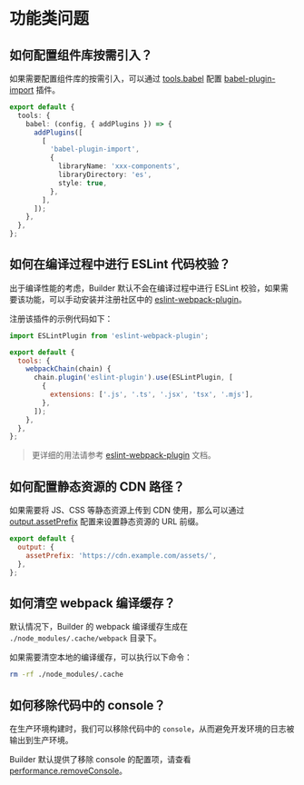 # 功能类问题

## 如何配置组件库按需引入？

如果需要配置组件库的按需引入，可以通过 [tools.babel](/api/config-tools.html#tools-babel) 配置 [babel-plugin-import](https://github.com/umijs/babel-plugin-import) 插件。

```ts
export default {
  tools: {
    babel: (config, { addPlugins }) => {
      addPlugins([
        [
          'babel-plugin-import',
          {
            libraryName: 'xxx-components',
            libraryDirectory: 'es',
            style: true,
          },
        ],
      ]);
    },
  },
};
```

## 如何在编译过程中进行 ESLint 代码校验？

出于编译性能的考虑，Builder 默认不会在编译过程中进行 ESLint 校验，如果需要该功能，可以手动安装并注册社区中的 [eslint-webpack-plugin](https://github.com/webpack-contrib/eslint-webpack-plugin)。

注册该插件的示例代码如下：

```js
import ESLintPlugin from 'eslint-webpack-plugin';

export default {
  tools: {
    webpackChain(chain) {
      chain.plugin('eslint-plugin').use(ESLintPlugin, [
        {
          extensions: ['.js', '.ts', '.jsx', 'tsx', '.mjs'],
        },
      ]);
    },
  },
};
```

> 更详细的用法请参考 [eslint-webpack-plugin](https://github.com/webpack-contrib/eslint-webpack-plugin) 文档。

## 如何配置静态资源的 CDN 路径？

如果需要将 JS、CSS 等静态资源上传到 CDN 使用，那么可以通过 [output.assetPrefix](docs/apis/app/config/output/asset-prefix) 配置来设置静态资源的 URL 前缀。

```js
export default {
  output: {
    assetPrefix: 'https://cdn.example.com/assets/',
  },
};
```

## 如何清空 webpack 编译缓存？

默认情况下，Builder 的 webpack 编译缓存生成在 `./node_modules/.cache/webpack` 目录下。

如果需要清空本地的编译缓存，可以执行以下命令：

```bash
rm -rf ./node_modules/.cache
```

## 如何移除代码中的 console？

在生产环境构建时，我们可以移除代码中的 `console`，从而避免开发环境的日志被输出到生产环境。

Builder 默认提供了移除 console 的配置项，请查看 [performance.removeConsole](/api/config-performance.html#performance-removeconsole)。
